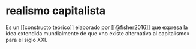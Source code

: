 # realismo capitalista
Es un [[constructo teórico]] elaborado por [[@fisher2016]] que expresa la idea extendida mundialmente de que «no existe alternativa al capitalismo» para el siglo XXI.